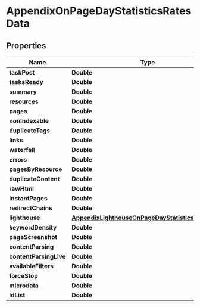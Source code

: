 

# AppendixOnPageDayStatisticsRatesData


## Properties

| Name | Type | Description | Notes |
|------------ | ------------- | ------------- | -------------|
|**taskPost** | **Double** |  |  [optional] |
|**tasksReady** | **Double** |  |  [optional] |
|**summary** | **Double** |  |  [optional] |
|**resources** | **Double** |  |  [optional] |
|**pages** | **Double** |  |  [optional] |
|**nonIndexable** | **Double** |  |  [optional] |
|**duplicateTags** | **Double** |  |  [optional] |
|**links** | **Double** |  |  [optional] |
|**waterfall** | **Double** |  |  [optional] |
|**errors** | **Double** |  |  [optional] |
|**pagesByResource** | **Double** |  |  [optional] |
|**duplicateContent** | **Double** |  |  [optional] |
|**rawHtml** | **Double** |  |  [optional] |
|**instantPages** | **Double** |  |  [optional] |
|**redirectChains** | **Double** |  |  [optional] |
|**lighthouse** | [**AppendixLighthouseOnPageDayStatisticsRatesData**](AppendixLighthouseOnPageDayStatisticsRatesData.md) |  |  [optional] |
|**keywordDensity** | **Double** |  |  [optional] |
|**pageScreenshot** | **Double** |  |  [optional] |
|**contentParsing** | **Double** |  |  [optional] |
|**contentParsingLive** | **Double** |  |  [optional] |
|**availableFilters** | **Double** |  |  [optional] |
|**forceStop** | **Double** |  |  [optional] |
|**microdata** | **Double** |  |  [optional] |
|**idList** | **Double** |  |  [optional] |



